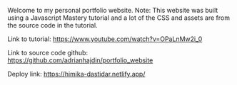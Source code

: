 Welcome to my personal portfolio website. Note: This website was built using a Javascript Mastery tutorial and a lot of the CSS and assets are from the source code in the tutorial.

Link to tutorial: https://www.youtube.com/watch?v=OPaLnMw2i_0

Link to source code github: https://github.com/adrianhajdin/portfolio_website

Deploy link: https://himika-dastidar.netlify.app/
